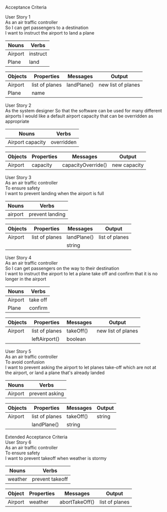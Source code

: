 Acceptance Criteria

User Story 1 <br>
As an air traffic controller <br>
So I can get passengers to a destination <br>
I want to instruct the airport to land a plane

Nouns|Verbs
---|---
Airport|instruct
Plane|land

Objects|Properties|Messages|Output
---|---|---|---
Airport|list of planes|landPlane()|new list of planes
Plane|name|



User Story 2 <br>
As the system designer
So that the software can be used for many different airports
I would like a default airport capacity that can be overridden as appropriate

Nouns|Verbs
---|---
Airport capacity|overridden

Objects|Properties|Messages|Output
---|---|---|---
Airport|capacity|capacityOverride()|new capacity

User Story 3 <br>
As an air traffic controller <br>
To ensure safety <br>
I want to prevent landing when the airport is full <br>

Nouns|Verbs
---|---
airport|prevent landing

Objects|Properties|Messages|Output
---|---|---|---
Airport|list of planes|landPlane()|list of planes
|||string

User Story 4 <br>
As an air traffic controller <br>
So I can get passengers on the way to their destination <br>
I want to instruct the airport to let a plane take off and confirm that it is no longer in the airport <br>

Nouns|Verbs
---|---
Airport|take off
Plane|confirm


Objects|Properties|Messages|Output
---|---|---|---
Airport|list of planes|takeOff()|new list of planes
||leftAirport()|boolean

User Story 5 <br>
As an air traffic controller <br>
To avoid confusion <br>
I want to prevent asking the airport to let planes take-off which are not at the airport, or land a plane that's already landed

Nouns|Verbs
---|---
Airport|prevent asking

Objects|Properties|Messages|Output
---|---|---|---
Airport|list of planes|takeOff()|string
||landPlane()|string

Extended Acceptance Criteria <br>
User Story 6 <br>
As an air traffic controller <br>
To ensure safety <br>
I want to prevent takeoff when weather is stormy <br>

Nouns|Verbs
---|---
weather|prevent takeoff

Object|Properties|Messages|Output
---|---|---|---
Airport|weather|abortTakeOff()|list of planes
